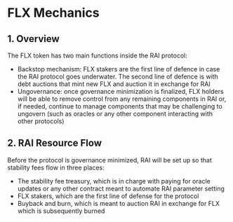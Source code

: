 # FLX Mechanics

## 1. Overview

The FLX token has two main functions inside the RAI protocol:

* Backstop mechanism: FLX stakers are the first line of defence in case the RAI protocol goes underwater. The second line of defence is with debt auctions that mint new FLX and auction it in exchange for RAI
* Ungovernance: once governance minimization is finalized, FLX holders will be able to remove control from any remaining components in RAI or, if needed, continue to manage components that may be challenging to ungovern \(such as oracles or any other component interacting with other protocols\)

## 2. RAI Resource Flow

Before the protocol is governance minimized, RAI will be set up so that stability fees flow in three places:

* The stability fee treasury, which is in charge with paying for oracle updates or any other contract meant to automate RAI parameter setting
* FLX stakers, which are the first line of defense for the protocol
* Buyback and burn, which is meant to auction RAI in exchange for FLX which is subsequently burned



